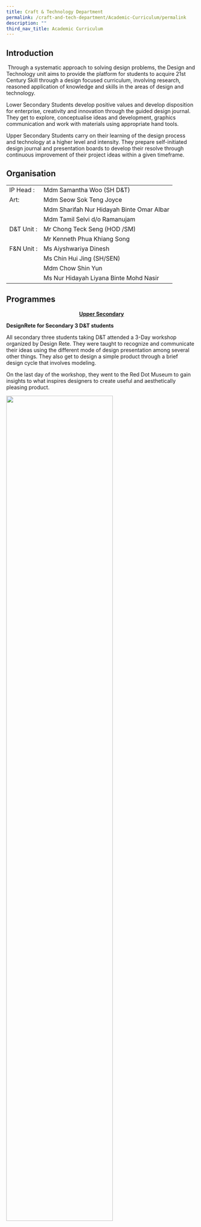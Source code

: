 ```yaml
---
title: Craft & Technology Department
permalink: /craft-and-tech-department/Academic-Curriculum/permalink
description: ""
third_nav_title: Academic Curriculum
---
```

Introduction
------------

 Through a systematic approach to solving design problems, the Design and Technology unit aims to provide the platform for students to acquire 21st Century Skill through a design focused curriculum, involving research, reasoned application of knowledge and skills in the areas of design and technology.

Lower Secondary Students develop positive values and develop disposition for enterprise, creativity and innovation through the guided design journal. They get to explore, conceptualise ideas and development, graphics communication and work with materials using appropriate hand tools.

Upper Secondary Students carry on their learning of the design process and technology at a higher level and intensity. They prepare self-initiated design journal and presentation boards to develop their resolve through continuous improvement of their project ideas within a given timeframe.

Organisation 
-------------

|  |  |
|---|---|
| IP Head         :  | Mdm Samantha Woo (SH D&T) |
| Art:  | Mdm Seow Sok Teng Joyce  |
|  | Mdm Sharifah Nur Hidayah Binte Omar Albar |
|  | Mdm Tamil Selvi d/o Ramanujam |
| D&T Unit       :  | Mr Chong Teck Seng (HOD /SM) |
|  | Mr Kenneth Phua Khiang Song |
| F&N Unit       :  | Ms  Aiyshwariya Dinesh |
|  | Ms Chin Hui Jing (SH/SEN) |
|  | Mdm Chow Shin Yun |
|  | Ms Nur Hidayah Liyana Binte Mohd Nasir |

Programmes
----------

<p style="text-align: center;">&nbsp;<strong style="background-color: transparent;"><u>Upper Secondary</u></strong></p>

**DesignRete for Secondary 3 D&T students**

All secondary three students taking D&T attended a 3-Day workshop organized by Design Rete. They were taught to recognize and communicate their ideas using the different mode of design presentation among several other things. They also get to design a simple product through a brief design cycle that involves modeling.

On the last day of the workshop, they went to the Red Dot Museum to gain insights to what inspires designers to create useful and aesthetically pleasing product. 

<img src="/images/craft1.png"
		 style="width:75%">

<p style="text-align: center;"><em>Fieldtrip for coursework students to help them understand user needs.</em></p>


**Infusion of Robotics**

The infusion of robotics in D&T curriculum continues in upper secondary D&T. Students from secondary three learn about the functions and applications of mechanism through building simple machines like pulleys and gear trains. In the process of building, students also observe and record the characteristics of each simple machine in the worksheets given.

Students were excited playing with LEGO during lesson. The LEGO manipulative allows opportunities for teamwork, experimenting and of course, fun! In fact, students were taking the initiative to combine the different simple machines they have learnt to build once they have completed the assigned tasks.

<img src="/images/craft2.png"
		 style="width:75%">

<p style="text-align: center;"><em>Electronics workshop on the 555 Timer IC at Nanyang Polytechnic</em></p>


<img src="/images/diamonds%20in%20triplicate.jpg"
		 style="width:40%">


**Co-operative Learning of Mechanism using Lego Education Kit**

Students learn the topic of Mechanism using the Lego Education Kit. They follow the instruction booklet to construct various types of mechanisms and then manipulate them to understand their input, process and output. 

<img src="/images/craft3.png"
		 style="width:75%">

<p style="text-align: center;"><em>Co-operative Learning using Lego Education Kit</em></p>

<img src="/images/diamonds%20in%20triplicate.jpg"
		 style="width:40%">

  
 **Electronics Lesson using Manipulatives**

Using the Electronics Snap Circuit, students learn the various electronics components and how they are connected to form different circuits that do interesting things, for example, making a siren sound and causing a propeller to fly upwards. 

<img src="/images/craft4.png"
		 style="width:75%">

<p style="text-align: center;"><em>Two heads are better than one when it comes to solving problems</em></p>

<img src="/images/craft5.png"
		 style="width:75%">

<p style="text-align: center;"><em>Students busy completing the many different circuits and seeing the results</em></p>



<p align="center"><strong><u>Lower Secondary</u></strong></p>

**Directed Design Journal**

In the D&T curriculum, Lower secondary students in ADSS go through a directed design journal through simple design projects like a pencil organiser. They learn to appreciate aesthetic designs and functionalities. Through simple and fun activities, the students learn to be observable to the surrounding, constantly seeking design opportunities.


<img src="/images/craft11.png"
		 style="width:75%">


<p style="text-align: center;">Autodesk Inventor Workshop held at Singapore Polytechnic in preparation for the Toy Design competition.</p>

  
<img src="/images/diamonds%20in%20triplicate.jpg"
		 style="width:40%">

**Ideation, Conceptualisation and Development using Tablet PC**

Students engage in ideation process using the Sketchbook Pro software on their Tablet PC to produce different designs for a bag. They then present their concepts to a panel of ‘clients’ who will give them feedback. The chosen design is then further developed for production.

<img src="/images/craft8.png"
		 style="width:75%">


<p style="text-align: center;"><em>Sketching in progress using the Tablet PC</em></p>

<img src="/images/craft9.png"
		 style="width:75%">


<p style="text-align: center;"><em>Seri presenting her idea of a bag that originated from a shoe</em></p>

